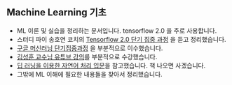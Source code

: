 ## Machine Learning 기초
* ML 이론 및 실습을 정리하는 문서입니다. tensorflow 2.0 을 주로 사용합니다.
* 스터디 파이 송호연 코치의 [Tensorflow 2.0 단기 집중 과정](https://studypie.co/ko/course/tensorflow_2_basic_focused_course) 을 듣고 정리했습니다.
* [구글 머신러닝 단기집중과정](https://developers.google.com/machine-learning/crash-course/) 을 부분적으로 이수했습니다.
* [김성훈 교수님 유튜브 강의](https://www.youtube.com/playlist?list=PLlMkM4tgfjnLSOjrEJN31gZATbcj_MpUm)를 부분적으로 수강했습니다.
* [딥 러닝을 이용한 자연어 처리 입문](https://wikidocs.net/book/2155)을 참고했습니다. 책 나오면 사겠습니다.
* 그밖에 ML 이해에 필요한 내용들을 찾아서 정리했습니다.

